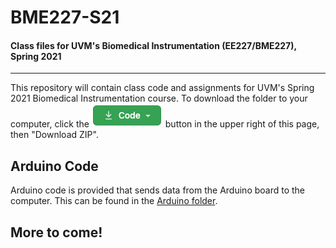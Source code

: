 # BME227-S21
#### Class files for UVM's Biomedical Instrumentation (EE227/BME227), Spring 2021
---

This repository will contain class code and assignments for UVM's Spring 2021 Biomedical Instrumentation course. To download the folder to your computer, click the ![Code](/Images/GithubCodeButton.png "Github Code Button") button in the upper right of this page, then "Download ZIP".

## Arduino Code
Arduino code is provided that sends data from the Arduino board to the computer.
This can be found in the [Arduino folder](/Arduino/).

## More to come!
